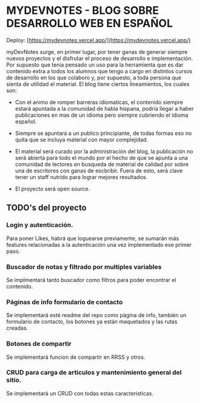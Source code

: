 # MYDEVNOTES - BLOG SOBRE DESARROLLO WEB EN ESPAÑOL

Deploy:
[https://mydevnotes.vercel.app/](https://mydevnotes.vercel.app/)

myDevNotes surge, en primer lugar, por tener ganas de generar siempre nuevos proyectos y el disfrutar el proceso de desarrollo e implementación. Por supuesto que tenia pensado un uso para la herramienta que es dar contenido extra a todos los alumnos que tengo a cargo en distintos cursos de desarrollo en los que colaboro y, por supuesto, a toda persona que sienta de utilidad el material. El blog tiene ciertos lineamientos, los cuales son:

- Con el animo de romper barreras idiomaticas, el contenido siempre estará apuntada a la comunidad de habla hispana, podría llegar a haber publicaciones en mas de un idioma pero siempre cubriendo el idioma español.

- Siempre se apuntará a un publico principiante, de todas formas eso no quita que se incluya material con mayor complejidad.

- El material será curado por la administración del blog, la publicación no será abierta para todo el mundo por el hecho de que se apunta a una comunidad de lectores en busqueda de material de calidad por sobre una de escritores con ganas de escbribir. Fuera de esto, será clave tener un staff nutrido para lograr mejores resultados.

- El proyecto será open source.

## TODO's del proyecto

### Login y autenticación.

Para poner Likes, habrá que loguearse previamente, se sumarán más features relacionadas a la autenticación una vez implementado ese primer paso.

### Buscador de notas y filtrado por multiples variables

Se implmentará tanto buscador como filtros para poder encontrar el contenido.

### Páginas de info formulario de contacto

Se implementará esté readme del repo como página de info, también un formulario de contacto, los botones ya están maquetados y las rutas creadas.

### Botones de compartir

Se implementará funcion de compartir en RRSS y otros.

### CRUD para carga de articulos y mantenimiento general del sitio.

Se implementará un CRUD con todas estas caracteristicas.




